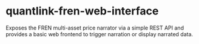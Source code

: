 # quantlink-fren-web-interface
Exposes the FREN multi-asset price narrator via a simple REST API and provides a basic web frontend to trigger narration or display narrated data.
